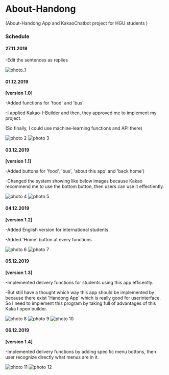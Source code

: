 # About-Handong
(About-Handong App and KakaoChatbot project for HGU students )


### Schedule

#### 27.11.2019
-Edit the sentences as replies

![photo_1](/Image-sources/27.11.2019.png ) 


#### 01.12.2019 
__[version 1.0__]

-Added functions for 'food' and 'bus'

-I applied Kakao-I-Builder and then, they approved me to implement my project.

(So finally, I could use machine-learning functions and API there)

![photo 2](/Image-sources/01.12.2019.png ) 
![photo 3](/Image-sources/01.12.2019-(2).png ) 


#### 03.12.2019 
__[version 1.1]__ 

-Added buttons for 'food', 'bus', 'about this app' and 'back home')

-Changed the system showing like below images because Kakao recommend me to use the bottom button, then users can use it effectiently.

![photo 4](/Image-sources/03.12.2019.jpeg ) 
![photo 5](/Image-sources/03.12.2019-(2).png ) 


#### 04.12.2019 
__[version 1.2]__ 

-Added English version for international students

-Added 'Home' button at every functions

![photo 6](/Image-sources/04.12.2019.png ) 
![photo 7](/Image-sources/04.12.2019-(2).png ) 


#### 05.12.2019 
__[version 1.3]__ 

-Implemented delivery functions for students using this app efficently.

-But still have a thought which way this app should be implemented by because there exist 'Handong App' which is really good for userinterface. So I need to implement this program by taking full of advantages of this Kaka I open builder.

![photo 8](/Image-sources/05.12.2019.jpeg ) 
![photo 9](/Image-sources/05.12.2019-(2).jpeg ) 
![photo 10](/Image-sources/05.12.2019-(3).jpeg ) 

#### 06.12.2019 
__[version 1.4]__ 

-Implemented delivery functions by adding specific menu bottons, then user recognize directly what menus are in it.


![photo 11](/Image-sources/06.12.2019.jpeg ) 
![photo 12](/Image-sources/06.12.2019-(2).jpeg ) 


